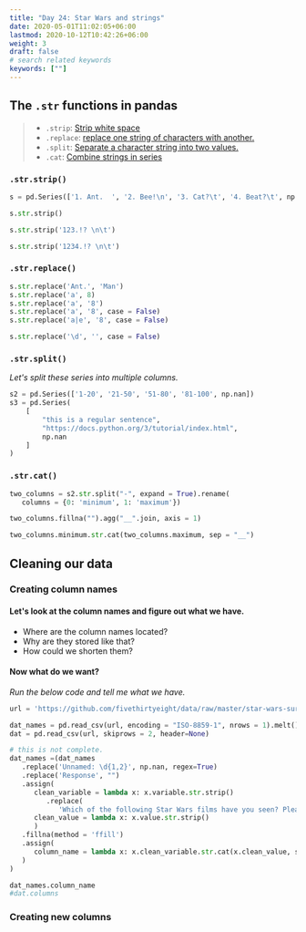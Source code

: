 ```yaml
---
title: "Day 24: Star Wars and strings"
date: 2020-05-01T11:02:05+06:00
lastmod: 2020-10-12T10:42:26+06:00
weight: 3
draft: false
# search related keywords
keywords: [""]
---
```


## The `.str` functions in pandas

> - `.strip`: [Strip white space](https://pandas.pydata.org/pandas-docs/stable/reference/api/pandas.Series.str.strip.html)
> - `.replace`: [replace one string of characters with another.](https://pandas.pydata.org/pandas-docs/stable/reference/api/pandas.Series.str.replace.html)
> - `.split`: [Separate a character string into two values.](https://pandas.pydata.org/pandas-docs/stable/reference/api/pandas.Series.str.split.html)
> - `.cat`: [Combine strings in series](https://pandas.pydata.org/pandas-docs/stable/reference/api/pandas.Series.str.cat.html)

### `.str.strip()`

```python
s = pd.Series(['1. Ant.  ', '2. Bee!\n', '3. Cat?\t', '4. Beat?\t', np.nan])

s.str.strip()

s.str.strip('123.!? \n\t')

s.str.strip('1234.!? \n\t')

```

### `.str.replace()`

```python
s.str.replace('Ant.', 'Man')
s.str.replace('a', 8)
s.str.replace('a', '8')
s.str.replace('a', '8', case = False)
s.str.replace('a|e', '8', case = False)

s.str.replace('\d', '', case = False)

```

### `.str.split()`

_Let's split these series into multiple columns._

```python
s2 = pd.Series(['1-20', '21-50', '51-80', '81-100', np.nan])
s3 = pd.Series(
    [
        "this is a regular sentence",
        "https://docs.python.org/3/tutorial/index.html",
        np.nan
    ]
)
```

### `.str.cat()`

```python
two_columns = s2.str.split("-", expand = True).rename(
   columns = {0: 'minimum', 1: 'maximum'})

two_columns.fillna("").agg("__".join, axis = 1)

two_columns.minimum.str.cat(two_columns.maximum, sep = "__")

```

## Cleaning our data

### Creating column names

#### Let's look at the column names and figure out what we have.

- Where are the column names located?
- Why are they stored like that?
- How could we shorten them?

#### Now what do we want?

_Run the below code and tell me what we have._

```python
url = 'https://github.com/fivethirtyeight/data/raw/master/star-wars-survey/StarWars.csv'

dat_names = pd.read_csv(url, encoding = "ISO-8859-1", nrows = 1).melt()
dat = pd.read_csv(url, skiprows = 2, header=None)

# this is not complete.
dat_names =(dat_names
   .replace('Unnamed: \d{1,2}', np.nan, regex=True)
   .replace('Response', "")
   .assign(
      clean_variable = lambda x: x.variable.str.strip()
         .replace(
            'Which of the following Star Wars films have you seen? Please select all that apply.','seen'),
      clean_value = lambda x: x.value.str.strip()
      )
   .fillna(method = 'ffill')
   .assign(
      column_name = lambda x: x.clean_variable.str.cat(x.clean_value, sep = "__")
   )
)

dat_names.column_name
#dat.columns 

```

### Creating new columns

